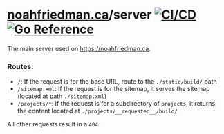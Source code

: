 # [noahfriedman.ca](https://noahfriedman.ca)/server [![CI/CD](https://github.com/noahfriedman-ca/server/workflows/CI/CD/badge.svg)](https://github.com/noahfriedman-ca/server/actions?query=workflow%3ACI%2FCD) [![Go Reference](https://pkg.go.dev/badge/github.com/noahfriedman-ca/server.svg)](https://pkg.go.dev/github.com/noahfriedman-ca/server)
The main server used on https://noahfriedman.ca.

### Routes:
- `/`: If the request is for the base URL, route to the `./static/build/` path
- `/sitemap.xml`: If the request is for the sitemap, it serves the sitemap (located at path `./sitemap.xml`)
- `/projects/*`: If the request is for a subdirectory of `projects`, it returns the content located at `./projects/__requested__/build/`

All other requests result in a `404`.

